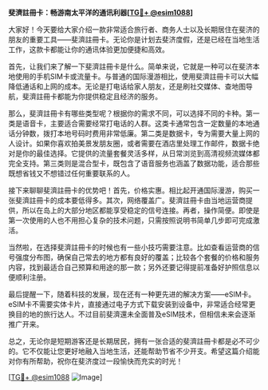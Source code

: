 **斐濟註冊卡：畅游南太平洋的通讯利器[[TG💪+ @esim1088](https://t.me/s/esim1088)]**

大家好！今天要给大家介绍一款非常适合旅行者、商务人士以及长期居住在斐济的朋友的重要工具——斐濟註冊卡。无论你是计划去斐济度假，还是已经在当地生活工作，这款卡都能让你的通讯体验更加便捷和高效。

首先，让我们来了解一下斐濟註冊卡是什么。简单来说，它就是一种可以在斐济本地使用的手机SIM卡或流量卡。与普通的国际漫游相比，使用斐濟註冊卡可以大幅降低通话和上网的成本。无论是打电话给家人朋友，还是刷社交媒体、查地图导航，斐濟註冊卡都能为你提供稳定且经济的服务。

那么，斐濟註冊卡有哪些类型呢？根据你的需求不同，可以选择不同的卡种。第一类是语音卡，主要适合需要经常打电话的人群。这类卡通常包含一定数量的本地通话分钟数，拨打本地号码时费用非常低廉。第二类是数据卡，专为需要大量上网的人设计。如果你喜欢拍美景发朋友圈，或者需要在酒店里处理工作邮件，数据卡绝对是你的最佳选择。它提供的流量套餐灵活多样，从日常浏览到高清视频流媒体都完全支持。第三类则是混合型卡，既包含了语音服务也涵盖了数据功能，适合那些既想省钱又不想错过任何重要联系的人。

接下来聊聊斐濟註冊卡的优势吧！首先，价格实惠。相比起开通国际漫游，购买一张斐濟註冊卡的成本要低得多。其次，网络覆盖广。斐濟註冊卡由当地运营商提供，所以在岛上的大部分地区都能享受稳定的信号连接。再者，操作简便。即使是第一次使用的人也不用担心复杂的技术问题，只需按照说明书简单几步即可完成激活。

当然啦，在选择斐濟註冊卡的时候也有一些小技巧需要注意。比如查看运营商的信号强度分布图，确保自己常去的地方都有良好的覆盖；比较各个套餐的价格和服务内容，找到最适合自己预算和用途的那一款；另外还要记得提前准备好护照信息以便顺利注册。

最后提醒一下，随着科技的发展，现在还有一种更先进的解决方案——eSIM卡。eSIM卡不需要实体卡片，直接通过电子方式下载安装到设备中，非常适合经常更换目的地的旅行达人。不过目前斐濟還未全面普及eSIM技术，但相信未来会逐渐推广开来。

总之，无论你是短期游客还是长期居民，拥有一张合适的斐濟註冊卡都是必不可少的。它不仅能让您更好地融入当地生活，还能帮助节省不少开支。希望这篇介绍能对你有所帮助，祝你在斐济度过一段愉快而充实的时光！

[[TG💪+ @esim1088](https://t.me/s/esim1088) ![Image](https://i.postimg.cc/4NQfJmqS/Snipaste-2025-05-13-00-14-12.png)]